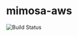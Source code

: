 # mimosa-aws

![Build Status](https://codebuild.ap-northeast-1.amazonaws.com/badges?uuid=eyJlbmNyeXB0ZWREYXRhIjoiUmllYmNsYi9CWlJqdDVKdzBTYUllSVF1Z3BmS0p4ZjMyTzVNRHFxYmhLN3cwSVJ2ZjBmb1YyNXFlTUZDZFZiWmdpc3QrdEFTV2U2SXB1bjBFZUJ0SUwwPSIsIml2UGFyYW1ldGVyU3BlYyI6IkQ2cGZubTVCWGZEMVdYUFIiLCJtYXRlcmlhbFNldFNlcmlhbCI6MX0%3D&branch=master)
